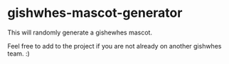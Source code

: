 # gishwhes-mascot-generator
This will randomly generate a gishewhes mascot.

Feel free to add to the project if you are not already on another gishwhes team. :)
